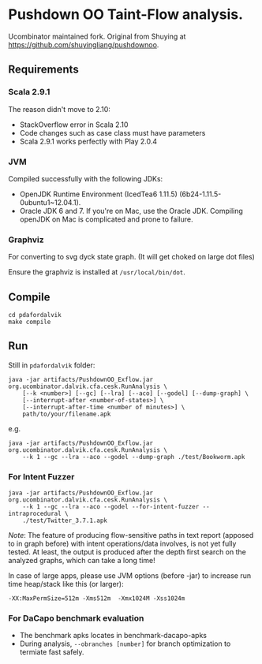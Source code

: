# Pushdown OO Taint-Flow analysis.
Ucombinator maintained fork. Original from Shuying at https://github.com/shuyingliang/pushdownoo.

## Requirements

### Scala 2.9.1
The reason didn't move to 2.10:
* StackOverflow error in Scala 2.10
* Code changes such as case class must have parameters
* Scala 2.9.1 works perfectly with Play 2.0.4

### JVM
Compiled successfully with the following JDKs:
* OpenJDK Runtime Environment (IcedTea6 1.11.5) (6b24-1.11.5-0ubuntu1~12.04.1).
* Oracle JDK 6 and 7. If you're on Mac, use the Oracle JDK. Compiling openJDK on Mac is complicated and prone to failure.

### Graphviz
For converting to svg dyck state graph. (It will get choked on large dot files)

Ensure the graphviz is installed at `/usr/local/bin/dot`.

## Compile
```
cd pdafordalvik
make compile
```

## Run
Still in `pdafordalvik` folder:

```
java -jar artifacts/PushdownOO_Exflow.jar org.ucombinator.dalvik.cfa.cesk.RunAnalysis \
    [--k <number>] [--gc] [--lra] [--aco] [--godel] [--dump-graph] \
    [--interrupt-after <number-of-states>] \
    [--interrupt-after-time <number of minutes>] \
    path/to/your/filename.apk
```

e.g.
```
java -jar artifacts/PushdownOO_Exflow.jar org.ucombinator.dalvik.cfa.cesk.RunAnalysis \
    --k 1 --gc --lra --aco --godel --dump-graph ./test/Bookworm.apk
```

### For Intent Fuzzer

```
java -jar artifacts/PushdownOO_Exflow.jar org.ucombinator.dalvik.cfa.cesk.RunAnalysis \
    --k 1 --gc --lra --aco --godel --for-intent-fuzzer --intraprocedural \
    ./test/Twitter_3.7.1.apk
```

*Note*: The feature of producing flow-sensitive paths in text report (apposed to in graph before) with intent operations/data involves, is not yet fully tested. At least, the output is produced after the depth first search on the analyzed graphs, which can take a long time!

In case of large apps, please use JVM options (before -jar) to increase run time heap/stack like this (or larger):

```
-XX:MaxPermSize=512m -Xms512m  -Xmx1024M -Xss1024m
```

### For DaCapo benchmark evaluation
* The benchmark apks locates in benchmark-dacapo-apks
* During analysis, `--obranches [number]` for branch optimization to termiate fast safely.
